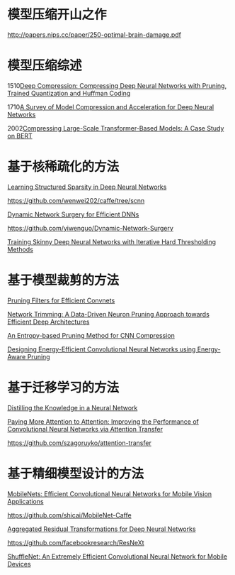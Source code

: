 # 模型压缩开山之作

http://papers.nips.cc/paper/250-optimal-brain-damage.pdf

# 模型压缩综述

1510[Deep Compression: Compressing Deep Neural Networks with Pruning, Trained Quantization and Huffman Coding](https://arxiv.org/abs/1510.00149.pdf)

1710[A Survey of Model Compression and Acceleration for Deep Neural Networks](https://arxiv.org/abs/1710.09282.pdf)

2002[Compressing Large-Scale Transformer-Based Models: A Case Study on BERT](https://arxiv.org/abs/2002.11985.pdf)

# 基于核稀疏化的方法

[Learning Structured Sparsity in Deep Neural Networks](http://papers.nips.cc/paper/6504-learning-structured-sparsity-in-deep-neural-networks.pdf)

https://github.com/wenwei202/caffe/tree/scnn

[Dynamic Network Surgery for Efficient DNNs](http://arxiv.org/abs/1608.04493.pdf)

https://github.com/yiwenguo/Dynamic-Network-Surgery

[Training Skinny Deep Neural Networks with Iterative Hard Thresholding Methods](https://arxiv.org/abs/1607.05423.pdf)

# 基于模型裁剪的方法

[Pruning Filters for Efficient Convnets](https://arxiv.org/pdf/1608.08710.pdf)

[Network Trimming: A Data-Driven Neuron Pruning Approach towards Efficient Deep Architectures](https://arxiv.org/abs/1607.03250.pdf)

[An Entropy-based Pruning Method for CNN Compression](https://arxiv.org/pdf/1706.05791.pdf)

[Designing Energy-Efficient Convolutional Neural Networks using Energy-Aware Pruning](https://arxiv.org/pdf/1611.05128.pdf)

# 基于迁移学习的方法

[Distilling the Knowledge in a Neural Network](https://arxiv.org/pdf/1503.02531.pdf)

[Paying More Attention to Attention: Improving the Performance of Convolutional Neural Networks via Attention Transfer](https://arxiv.org/abs/1612.03928.pdf)

https://github.com/szagoruyko/attention-transfer

# 基于精细模型设计的方法

[MobileNets: Efficient Convolutional Neural Networks for Mobile Vision Applications](https://arxiv.org/abs/1704.04861.pdf)

https://github.com/shicai/MobileNet-Caffe

[Aggregated Residual Transformations for Deep Neural Networks](https://arxiv.org/pdf/1611.05431.pdf)

https://github.com/facebookresearch/ResNeXt

[ShuffleNet: An Extremely Efficient Convolutional Neural Network for Mobile Devices](https://arxiv.org/abs/1707.01083?context=cs.CV)










